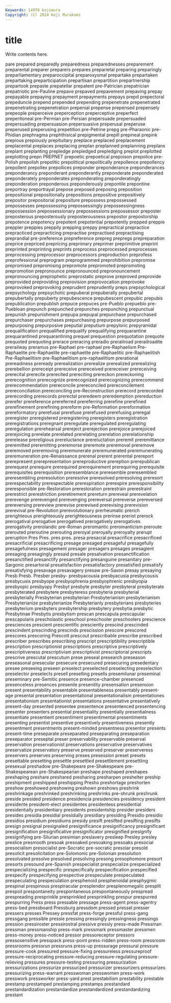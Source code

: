 ```yaml
---
Keywords: 14978 kojimura
Copyright: (C) 2024 Koji Murakami
---
```


# title

Write contents here.



pare
prepared preparedly preparedness preparednesses preparement preparental preparer preparers prepares preparietal
preparing preparingly preparliamentary preparoccipital preparoxysmal prepartake prepartaken prepartaking preparticipation prepartisan
prepartition prepartnership prepartook prepaste prepatellar prepatent pre-Patrician prepatrician prepatriotic pre-Pauline
prepave prepaved prepavement prepaving prepay prepayable prepaying prepayment prepayments prepays
prepd prepectoral prepeduncle prepend prepended prepending prepenetrate prepenetrated prepenetrating prepenetration
prepenial prepense prepensed prepensely prepeople preperceive preperception preperceptive preperfect preperitoneal
pre-Permian pre-Persian prepersuade prepersuaded prepersuading prepersuasion prepersuasive preperusal preperuse preperused
preperusing prepetition pre-Petrine prepg pre-Pharaonic pre-Phidian prephragma prephthisical prepigmental prepill
prepineal prepink prepious prepiously prepituitary preplace preplaced preplacement preplacental preplaces
preplacing preplan preplanned preplanning preplans preplant preplanting prepledge prepledged prepledging
preplot preplotted preplotting prepn PREPNET prepoetic prepoetical prepoison prepolice pre-Polish
prepolish prepolitic prepolitical prepolitically prepollence prepollency prepollent prepollex prepollices preponder
preponderance preponderances preponderancy preponderant preponderantly preponderate preponderated preponderately preponderates preponderating
preponderatingly preponderation preponderous preponderously prepontile prepontine preportray preportrayal prepose preposed
preposing preposition prepositional prepositionally prepositions prepositive prepositively prepositor prepositorial prepositure
prepossess prepossessed prepossesses prepossessing prepossessingly prepossessingness prepossession prepossessionary prepossessions prepossessor
preposter preposterous preposterously preposterousness prepostor prepostorship prepotence prepotency prepotent prepotential
prepotently prepped preppie preppier preppies preppily prepping preppy prepractical prepractice
prepracticed prepracticing prepractise prepractised prepractising preprandial pre-preference prepreference prepreg prepregs
prepreparation preprice prepriced prepricing preprimary preprimer preprimitive preprint preprinted preprinting
preprints preprocess preprocessed preprocesses preprocessing preprocessor preprocessors preproduction preprofess preprofessional
preprogram preprogrammed preprohibition prepromise prepromised prepromising prepromote prepromoted prepromoting prepromotion
prepronounce prepronounced prepronouncement prepronouncing preprophetic preprostatic preprove preproved preprovide preprovided
preproviding preprovision preprovocation preprovoke preprovoked preprovoking preprudent preprudently preps prepsychological
prepsychology prepsychotic prepuberal prepuberally prepubertal prepubertally prepuberty prepubescence prepubescent prepubic
prepubis prepublication prepublish prepuce prepuces pre-Pueblo prepueblo pre-Puebloan prepunch prepunched
prepunches prepunching prepunctual prepunish prepunishment prepupa prepupal prepurchase prepurchased prepurchaser
prepurchases prepurchasing prepurpose prepurposed prepurposing prepurposive preputial preputium prepyloric prepyramidal
prequalification prequalified prequalify prequalifying prequarantine prequarantined prequarantining prequel prequestion prequotation
prequote prequoted prequoting prerace preracing preradio prerailroad prerailroadite prerailway preramus
pre-Raphael pre-raphael pre-Raphaelism Pre-Raphaelite pre-Raphaelite pre-raphaelite pre-Raphaelitic pre-Raphaelitish Pre-Raphaelitism pre-Raphaelitism
pre-raphaelitism prerational prereadiness preready prerealization prerealize prerealized prerealizing prerebellion prereceipt
prereceive prereceived prereceiver prereceiving prerecital prerecite prerecited prereciting prereckon prereckoning
prerecognition prerecognize prerecognized prerecognizing prerecommend prerecommendation prereconcile prereconciled prereconcilement prereconciliation
prereconciling pre-Reconstruction prerecord prerecorded prerecording prerecords prerectal preredeem preredemption prereduction
prerefer prereference prereferred prereferring prerefine prerefined prerefinement prerefining prereform pre-Reformation
prereformation prereformatory prerefusal prerefuse prerefused prerefusing preregal preregister preregistered preregistering
preregisters preregistration preregistrations preregnant preregulate preregulated preregulating preregulation prerehearsal prereject
prerejection prerejoice prerejoiced prerejoicing prerelate prerelated prerelating prerelation prerelationship prerelease
prereligious prereluctance prereluctation preremit preremittance preremitted preremitting preremorse preremote preremoval
preremove preremoved preremoving preremunerate preremunerated preremunerating preremuneration pre-Renaissance prerenal prerent
prerental prereport prerepresent prerepresentation prereproductive prereption prerepublican prerequest prerequire prerequired
prerequirement prerequiring prerequisite prerequisites prerequisition preresemblance preresemble preresembled preresembling preresolution
preresolve preresolved preresolving preresort prerespectability prerespectable prerespiration prerespire preresponsibility preresponsible
pre-Restoration prerestoration prerestrain prerestraint prerestrict prerestriction preretirement prereturn prereveal prerevelation
prerevenge prerevenged prerevenging prereversal prereverse prereversed prereversing prereview prerevise prerevised
prerevising prerevision prerevival pre-Revolution prerevolutionary prerheumatic prerich prerighteous prerighteously prerighteousness
prerinse preriot prerock prerogatival prerogative prerogatived prerogatively prerogatives prerogativity prerolandic
pre-Roman preromantic preromanticism preroute prerouted preroutine prerouting preroyal preroyally preroyalty
prerupt preruption Pres Pres. pres pres. presa presacral presacrifice presacrificed
presacrificial presacrificing presage presaged presageful presagefully presagefulness presagement presager presagers
presages presagient presaging presagingly presaid presale presalvation presanctification presanctified presanctify
presanctifying presanguine presanitary pre-Sargonic presartorial presatisfaction presatisfactory presatisfied presatisfy presatisfying
presavage presavagery presaw pre-Saxon presay presaying Presb Presb. Presber presby-
presbyacousia presbyacusia presbycousis presbycusis presbyope presbyophrenia presbyophrenic presbyopia presbyopic presbyopy
Presbyt presbyte presbyter presbyteral presbyterate presbyterated presbytere presbyteress presbyteria presbyterial
presbyterially Presbyterian presbyterian Presbyterianism presbyterianism Presbyterianize presbyterianize Presbyterianly presbyterians presbyteries
presbyterium presbyters presbytership presbytery presbytia presbytic Presbytinae Presbytis presbytism prescan
prescapula prescapular prescapularis prescholastic preschool preschooler preschoolers prescience presciences prescient
prescientific presciently prescind prescinded prescindent prescinding prescinds prescission prescore prescored
prescores prescoring Prescott prescout prescribable prescribe prescribed prescriber prescribes prescribing
prescript prescriptibility prescriptible prescription prescriptionist prescriptions prescriptive prescriptively prescriptiveness prescriptivism
prescriptivist prescriptorial prescripts prescrive prescutal prescutum prese preseal presearch preseason
preseasonal presecular presecure presecured presecuring presedentary presee preseeing preseen preselect
preselected preselecting preselection preselector preselects presell preselling presells presemilunar preseminal
preseminary pre-Semitic presence presence-chamber presenced presenceless presences presenile presenility presensation
presension present presentability presentable presentableness presentably present-age presental presentation presentational
presentationalism presentationes presentationism presentationist presentations presentative presentatively present-day presented presentee
presentence presentenced presentencing presenter presenters presential presentiality presentially presentialness presentiate
presentient presentiment presentimental presentiments presenting presentist presentive presentively presentiveness presently
presentment presentments present-minded presentness presentor presents present-time preseparate preseparated preseparating
preseparation preseparator preseptal preser preservability preservable preserval preservation preservationist preservations
preservative preservatives preservatize preservatory preserve preserved preserver preserveress preservers preserves
preserving preses presession preset presets presettable presetting presettle presettled presettlement
presettling presexual preshadow pre-Shakepeare pre-Shakespeare pre-Shakespearean pre-Shakespearian preshape preshaped preshapes
preshaping preshare preshared presharing presharpen preshelter preship preshipment preshipped preshipping
Presho preshortage preshorten preshow preshowed preshowing preshown preshows preshrink preshrinkage
preshrinked preshrinking preshrinks pre-shrunk preshrunk preside presided presidence presidencia presidencies
presidency president presidente president-elect presidentes presidentess presidential presidentially presidentiary presidents
presidentship presider presiders presides presidia presidial presidially presidiary presiding Presidio
presidio presidios presidium presidiums presidy presift presifted presifting presifts presign
presignal presignaled presignificance presignificancy presignificant presignification presignificative presignificator presignified presignify
presignifying pre-Silurian presimian preslavery presleep Presley presley preslice presmooth presoak
presoaked presoaking presoaks presocial presocialism presocialist pre-Socratic pre-socratic presolar presold
presolicit presolicitation pre-Solomonic pre-Solonian presolution presolvated presolve presolved presolving presong
presophomore presort presorts presound pre-Spanish prespecialist prespecialize prespecialized prespecializing prespecific
prespecifically prespecification prespecified prespecify prespecifying prespective prespeculate prespeculated prespeculating prespeculation
presphenoid presphenoidal presphygmic prespinal prespinous prespiracular presplendor presplenomegalic presplit prespoil
prespontaneity prespontaneous prespontaneously prespread prespreading presprinkle presprinkled presprinkling prespur prespurred
prespurring Press press pressable pressage press-agent press-agentry press-bed pressboard Pressburg
pressdom pressed pressel presser pressers presses Pressey pressfat press-forge pressful
press-gang pressgang pressible pressie pressing pressingly pressingness pressings pression pressiroster
pressirostral pressive pressly press-made Pressman pressman pressmanship press-mark pressmark pressmaster
pressmen press-money press-noticed pressor pressoreceptor pressors pressosensitive presspack press-point press-ridden
press-room pressroom pressrooms pressrun pressruns press-up pressurage pressural pressure pressure-cook
pressured pressure-fixing pressureless pressureproof pressure-reciprocating pressure-reducing pressure-regulating pressure-relieving pressures pressure-testing
pressuring pressurization pressurizations pressurize pressurized pressurizer pressurizers pressurizes pressurizing press-warrant
presswoman presswomen press-work presswork pressworker press-yard prest prestabilism prestability prestable
prestamp prestamped prestamping prestamps prestandard prestandardization prestandardize prestandardized prestandardizing prestant
